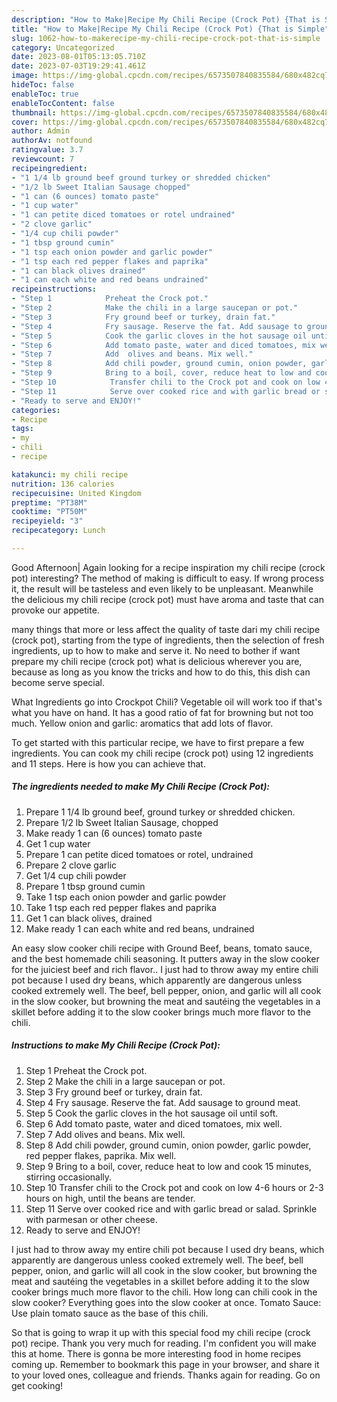 ```yaml
---
description: "How to Make|Recipe My Chili Recipe (Crock Pot) {That is Simple"
title: "How to Make|Recipe My Chili Recipe (Crock Pot) {That is Simple"
slug: 1062-how-to-makerecipe-my-chili-recipe-crock-pot-that-is-simple
category: Uncategorized
date: 2023-08-01T05:13:05.710Z
date: 2023-07-03T19:29:41.461Z
image: https://img-global.cpcdn.com/recipes/6573507840835584/680x482cq70/my-chili-recipe-crock-pot-recipe-main-photo.jpg
hideToc: false
enableToc: true
enableTocContent: false
thumbnail: https://img-global.cpcdn.com/recipes/6573507840835584/680x482cq70/my-chili-recipe-crock-pot-recipe-main-photo.jpg
cover: https://img-global.cpcdn.com/recipes/6573507840835584/680x482cq70/my-chili-recipe-crock-pot-recipe-main-photo.jpg
author: Admin
authorAv: notfound
ratingvalue: 3.7
reviewcount: 7
recipeingredient:
- "1 1/4 lb ground beef ground turkey or shredded chicken"
- "1/2 lb Sweet Italian Sausage chopped"
- "1 can (6 ounces) tomato paste"
- "1 cup water"
- "1 can petite diced tomatoes or rotel undrained"
- "2 clove garlic"
- "1/4 cup chili powder"
- "1 tbsp ground cumin"
- "1 tsp each onion powder and garlic powder"
- "1 tsp each red pepper flakes and paprika"
- "1 can black olives drained"
- "1 can each white and red beans undrained"
recipeinstructions:
- "Step 1            Preheat the Crock pot."
- "Step 2            Make the chili in a large saucepan or pot."
- "Step 3            Fry ground beef or turkey, drain fat."
- "Step 4            Fry sausage. Reserve the fat. Add sausage to ground meat."
- "Step 5            Cook the garlic cloves in the hot sausage oil until soft."
- "Step 6            Add tomato paste, water and diced tomatoes, mix well."
- "Step 7            Add  olives and beans. Mix well."
- "Step 8            Add chili powder, ground cumin, onion powder, garlic powder, red pepper flakes, paprika. Mix well."
- "Step 9            Bring to a boil, cover, reduce heat to low and cook 15 minutes, stirring occasionally."
- "Step 10            Transfer chili to the Crock pot and cook on low 4-6 hours or 2-3 hours on high, until the beans are tender."
- "Step 11            Serve over cooked rice and with garlic bread or salad. Sprinkle with parmesan or other cheese."
- "Ready to serve and ENJOY!"
categories:
- Recipe
tags:
- my
- chili
- recipe

katakunci: my chili recipe 
nutrition: 136 calories
recipecuisine: United Kingdom
preptime: "PT38M"
cooktime: "PT50M"
recipeyield: "3"
recipecategory: Lunch

---
```



Good Afternoon| Again looking for a recipe inspiration my chili recipe (crock pot) interesting? The method of making is difficult to easy. If wrong process it, the result will be tasteless and even likely to be unpleasant. Meanwhile the delicious my chili recipe (crock pot) must have aroma and taste that can provoke our appetite.






many things that more or less affect the quality of taste dari my chili recipe (crock pot), starting from the type of ingredients, then the selection of fresh ingredients, up to how to make and serve it. No need to bother if want prepare my chili recipe (crock pot) what is delicious wherever you are, because as long as you know the tricks and how to do this, this dish can become serve special.


What Ingredients go into Crockpot Chili? Vegetable oil will work too if that&#39;s what you have on hand. It has a good ratio of fat for browning but not too much. Yellow onion and garlic: aromatics that add lots of flavor.


To get started with this particular recipe, we have to first prepare a few ingredients. You can cook my chili recipe (crock pot) using 12 ingredients and 11 steps. Here is how you can achieve that.

<!--inarticleads1-->

##### The ingredients needed to make My Chili Recipe (Crock Pot):

1. Prepare 1 1/4 lb ground beef, ground turkey or shredded chicken.
1. Prepare 1/2 lb Sweet Italian Sausage, chopped
1. Make ready 1 can (6 ounces) tomato paste
1. Get 1 cup water
1. Prepare 1 can petite diced tomatoes or rotel, undrained
1. Prepare 2 clove garlic
1. Get 1/4 cup chili powder
1. Prepare 1 tbsp ground cumin
1. Take 1 tsp each onion powder and garlic powder
1. Take 1 tsp each red pepper flakes and paprika
1. Get 1 can black olives, drained
1. Make ready 1 can each white and red beans, undrained


An easy slow cooker chili recipe with Ground Beef, beans, tomato sauce, and the best homemade chili seasoning. It putters away in the slow cooker for the juiciest beef and rich flavor.. I just had to throw away my entire chili pot because I used dry beans, which apparently are dangerous unless cooked extremely well. The beef, bell pepper, onion, and garlic will all cook in the slow cooker, but browning the meat and sautéing the vegetables in a skillet before adding it to the slow cooker brings much more flavor to the chili. 

<!--inarticleads2-->

##### Instructions to make My Chili Recipe (Crock Pot):

1. Step 1            Preheat the Crock pot.
1. Step 2            Make the chili in a large saucepan or pot.
1. Step 3            Fry ground beef or turkey, drain fat.
1. Step 4            Fry sausage. Reserve the fat. Add sausage to ground meat.
1. Step 5            Cook the garlic cloves in the hot sausage oil until soft.
1. Step 6            Add tomato paste, water and diced tomatoes, mix well.
1. Step 7            Add  olives and beans. Mix well.
1. Step 8            Add chili powder, ground cumin, onion powder, garlic powder, red pepper flakes, paprika. Mix well.
1. Step 9            Bring to a boil, cover, reduce heat to low and cook 15 minutes, stirring occasionally.
1. Step 10            Transfer chili to the Crock pot and cook on low 4-6 hours or 2-3 hours on high, until the beans are tender.
1. Step 11            Serve over cooked rice and with garlic bread or salad. Sprinkle with parmesan or other cheese.
1. Ready to serve and ENJOY!

I just had to throw away my entire chili pot because I used dry beans, which apparently are dangerous unless cooked extremely well. The beef, bell pepper, onion, and garlic will all cook in the slow cooker, but browning the meat and sautéing the vegetables in a skillet before adding it to the slow cooker brings much more flavor to the chili. How long can chili cook in the slow cooker? Everything goes into the slow cooker at once. Tomato Sauce: Use plain tomato sauce as the base of this chili. 

So that is going to wrap it up with this special food my chili recipe (crock pot) recipe. Thank you very much for reading. I'm confident you will make this at home. There is gonna be more interesting food in home recipes coming up. Remember to bookmark this page in your browser, and share it to your loved ones, colleague and friends. Thanks again for reading. Go on get cooking!
